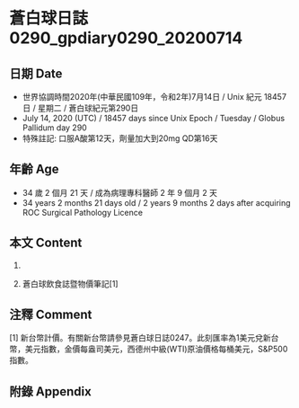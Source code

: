 [_metadata_:encoding]: - "utf-8"
[_metadata_:language]: - "zh-Hant-TW"
[_metadata_:fileformat]: - "markdown"
[_metadata_:MIME_type]: - "text/plain"
[_metadata_:markdown_version]: - "commonmark version 0.29"
[_metadata_:markdown_spec]: - "https://spec.commonmark.org/0.29/"

# 蒼白球日誌0290_gpdiary0290_20200714 #

## 日期 Date ##

* 世界協調時間2020年(中華民國109年，令和2年)7月14日 / Unix 紀元 18457 日 / 星期二 / 蒼白球紀元第290日
* July 14, 2020 (UTC) / 18457 days since Unix Epoch / Tuesday / Globus Pallidum day 290
* 特殊註記: 口服A酸第12天，劑量加大到20mg QD第16天

## 年齡 Age ##

* 34 歲 2 個月 21 天 / 成為病理專科醫師 2 年 9 個月 2 天
* 34 years 2 months 21 days old / 2 years 9 months 2 days after acquiring ROC Surgical Pathology Licence

## 本文 Content ##

1. 

    
2. 蒼白球飲食誌暨物價筆記[1]

    

## 注釋 Comment ##

[1] 新台幣計價。有關新台幣請參見蒼白球日誌0247。此刻匯率為1美元兌新台幣，美元指數，金價每盎司美元，西德州中級(WTI)原油價格每桶美元，S&P500指數。



## 附錄 Appendix ##

